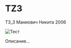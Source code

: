 # TZ3

ТЗ_3 Маниович Никита 2006

![Тест](https://github.com/itsallyourfault/TZ3/actions/workflows/main.yml/badge.svg)

Описание...
